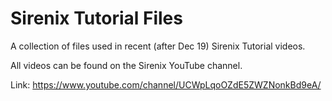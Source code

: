 # Sirenix Tutorial Files
 A collection of files used in recent (after Dec 19) Sirenix Tutorial videos.
 
 All videos can be found on the Sirenix YouTube channel. 
 
 Link: https://www.youtube.com/channel/UCWpLqoOZdE5ZWZNonkBd9eA/
